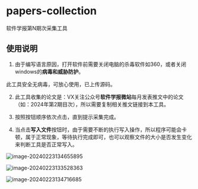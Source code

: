 # papers-collection
软件学报第N期次采集工具

## 使用说明

1. 由于编写语言原因，打开软件前需要关闭电脑的杀毒软件如360，或者关闭windows的**病毒和威胁防护**。

此工具安全无病毒，可放心使用，已上传源码。

2. 此工具收集的论文是：VX关注公众号**软件学报微站**每月发表推文中的论文（如：2024年第2期目次），所以需要复制相关推文链接到本工具。
3. 按照按钮顺序依次点击，直到提示采集完成。

4. 当点击**写入文件**按钮时，由于需要不断的执行写入操作，所以程序可能会卡顿，属于正常现象，等待执行完成即可，也可以观察文件的大小是否发生变化来判断工具是否正常写入。

![image-20240223134655895](https://my-figures.oss-cn-beijing.aliyuncs.com/Figures/image-20240223134655895.png)

![image-20240223133528363](https://my-figures.oss-cn-beijing.aliyuncs.com/Figures/image-20240223133528363.png)

![image-20240223134716685](https://my-figures.oss-cn-beijing.aliyuncs.com/Figures/image-20240223134716685.png)